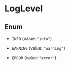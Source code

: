 

# LogLevel

## Enum


* `INFO` (value: `"info"`)

* `WARNING` (value: `"warning"`)

* `ERROR` (value: `"error"`)



